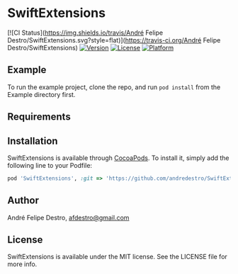 # SwiftExtensions

[![CI Status](https://img.shields.io/travis/André Felipe Destro/SwiftExtensions.svg?style=flat)](https://travis-ci.org/André Felipe Destro/SwiftExtensions)
[![Version](https://img.shields.io/cocoapods/v/SwiftExtensions.svg?style=flat)](https://cocoapods.org/pods/SwiftExtensions)
[![License](https://img.shields.io/cocoapods/l/SwiftExtensions.svg?style=flat)](https://cocoapods.org/pods/SwiftExtensions)
[![Platform](https://img.shields.io/cocoapods/p/SwiftExtensions.svg?style=flat)](https://cocoapods.org/pods/SwiftExtensions)

## Example

To run the example project, clone the repo, and run `pod install` from the Example directory first.

## Requirements

## Installation

SwiftExtensions is available through [CocoaPods](https://cocoapods.org). To install
it, simply add the following line to your Podfile:

```ruby
pod 'SwiftExtensions', :git => 'https://github.com/andredestro/SwiftExtensions.git'
```

## Author

André Felipe Destro, afdestro@gmail.com

## License

SwiftExtensions is available under the MIT license. See the LICENSE file for more info.
